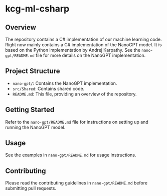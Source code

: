 # kcg-ml-csharp

## Overview
The repository contains a C# implementation of our machine learning code.
Right now mainly contains a C# implementation of the NanoGPT model.  It is based on the Python implementation by Andrej Karpathy.  See the `nano-gpt/README.md` file for more details on the NanoGPT implementation.

## Project Structure

*   `nano-gpt/`: Contains the NanoGPT implementation.
*   `src/Shared`: Contains shared code.
*   `README.md`: This file, providing an overview of the repository.

## Getting Started

Refer to the `nano-gpt/README.md` file for instructions on setting up and running the NanoGPT model.

## Usage

See the examples in `nano-gpt/README.md` for usage instructions.

## Contributing

Please read the contributing guidelines in `nano-gpt/README.md` before submitting pull requests.